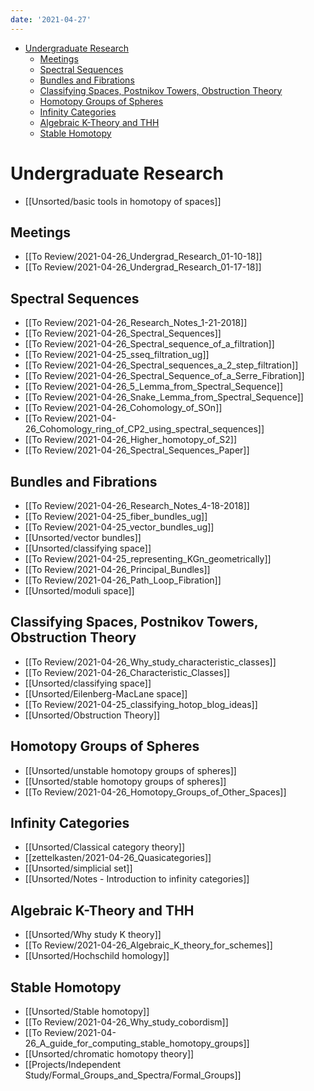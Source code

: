 ```yaml
---
date: '2021-04-27'
---
```


-   [Undergraduate Research](#undergraduate-research)
    -   [Meetings](#meetings)
    -   [Spectral Sequences](#spectral-sequences)
    -   [Bundles and Fibrations](#bundles-and-fibrations)
    -   [Classifying Spaces, Postnikov Towers, Obstruction Theory](#classifying-spaces-postnikov-towers-obstruction-theory)
    -   [Homotopy Groups of Spheres](#homotopy-groups-of-spheres)
    -   [Infinity Categories](#infinity-categories)
    -   [Algebraic K-Theory and THH](#algebraic-k-theory-and-thh)
    -   [Stable Homotopy](#stable-homotopy)














Undergraduate Research
======================

-   \[\[Unsorted/basic tools in homotopy of spaces\]\]

Meetings
--------

-   \[\[To Review/2021-04-26_Undergrad_Research_01-10-18\]\]
-   \[\[To Review/2021-04-26_Undergrad_Research_01-17-18\]\]

Spectral Sequences
------------------

-   \[\[To Review/2021-04-26_Research_Notes_1-21-2018\]\]
-   \[\[To Review/2021-04-26_Spectral_Sequences\]\]
-   \[\[To Review/2021-04-26_Spectral_sequence_of_a\_filtration\]\]
-   \[\[To Review/2021-04-25_sseq_filtration_ug\]\]
-   \[\[To Review/2021-04-26_Spectral_sequences_a\_2_step_filtration\]\]
-   \[\[To Review/2021-04-26_Spectral_Sequence_of_a\_Serre_Fibration\]\]
-   \[\[To Review/2021-04-26_5\_Lemma_from_Spectral_Sequence\]\]
-   \[\[To Review/2021-04-26_Snake_Lemma_from_Spectral_Sequence\]\]
-   \[\[To Review/2021-04-26_Cohomology_of_SOn\]\]
-   \[\[To Review/2021-04-26_Cohomology_ring_of_CP2_using_spectral_sequences\]\]
-   \[\[To Review/2021-04-26_Higher_homotopy_of_S2\]\]
-   \[\[To Review/2021-04-26_Spectral_Sequences_Paper\]\]

Bundles and Fibrations
----------------------

-   \[\[To Review/2021-04-26_Research_Notes_4-18-2018\]\]
-   \[\[To Review/2021-04-25_fiber_bundles_ug\]\]
-   \[\[To Review/2021-04-25_vector_bundles_ug\]\]
-   \[\[Unsorted/vector bundles\]\]
-   \[\[Unsorted/classifying space\]\]
-   \[\[To Review/2021-04-25_representing_KGn_geometrically\]\]
-   \[\[To Review/2021-04-26_Principal_Bundles\]\]
-   \[\[To Review/2021-04-26_Path_Loop_Fibration\]\]
-   \[\[Unsorted/moduli space\]\]

Classifying Spaces, Postnikov Towers, Obstruction Theory
--------------------------------------------------------

-   \[\[To Review/2021-04-26_Why_study_characteristic_classes\]\]
-   \[\[To Review/2021-04-26_Characteristic_Classes\]\]
-   \[\[Unsorted/classifying space\]\]
-   \[\[Unsorted/Eilenberg-MacLane space\]\]
-   \[\[To Review/2021-04-25_classifying_hotop_blog_ideas\]\]
-   \[\[Unsorted/Obstruction Theory\]\]

Homotopy Groups of Spheres
--------------------------

-   \[\[Unsorted/unstable homotopy groups of spheres\]\]
-   \[\[Unsorted/stable homotopy groups of spheres\]\]
-   \[\[To Review/2021-04-26_Homotopy_Groups_of_Other_Spaces\]\]

Infinity Categories
-------------------

-   \[\[Unsorted/Classical category theory\]\]
-   \[\[zettelkasten/2021-04-26_Quasicategories\]\]
-   \[\[Unsorted/simplicial set\]\]
-   \[\[Unsorted/Notes - Introduction to infinity categories\]\]

Algebraic K-Theory and THH
--------------------------

-   \[\[Unsorted/Why study K theory\]\]
-   \[\[To Review/2021-04-26_Algebraic_K\_theory_for_schemes\]\]
-   \[\[Unsorted/Hochschild homology\]\]

Stable Homotopy
---------------

-   \[\[Unsorted/Stable homotopy\]\]
-   \[\[To Review/2021-04-26_Why_study_cobordism\]\]
-   \[\[To Review/2021-04-26_A\_guide_for_computing_stable_homotopy_groups\]\]
-   \[\[Unsorted/chromatic homotopy theory\]\]
-   \[\[Projects/Independent Study/Formal_Groups_and_Spectra/Formal_Groups\]\]

